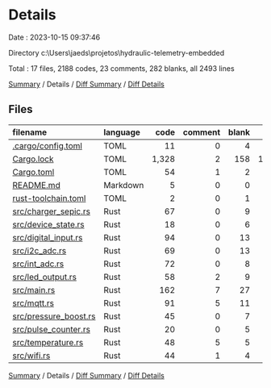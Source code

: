 # Details

Date : 2023-10-15 09:37:46

Directory c:\\Users\\jaeds\\projetos\\hydraulic-telemetry-embedded

Total : 17 files,  2188 codes, 23 comments, 282 blanks, all 2493 lines

[Summary](results.md) / Details / [Diff Summary](diff.md) / [Diff Details](diff-details.md)

## Files
| filename | language | code | comment | blank | total |
| :--- | :--- | ---: | ---: | ---: | ---: |
| [.cargo/config.toml](/.cargo/config.toml) | TOML | 11 | 0 | 4 | 15 |
| [Cargo.lock](/Cargo.lock) | TOML | 1,328 | 2 | 158 | 1,488 |
| [Cargo.toml](/Cargo.toml) | TOML | 54 | 1 | 2 | 57 |
| [README.md](/README.md) | Markdown | 5 | 0 | 0 | 5 |
| [rust-toolchain.toml](/rust-toolchain.toml) | TOML | 2 | 0 | 1 | 3 |
| [src/charger_sepic.rs](/src/charger_sepic.rs) | Rust | 67 | 0 | 9 | 76 |
| [src/device_state.rs](/src/device_state.rs) | Rust | 18 | 0 | 6 | 24 |
| [src/digital_input.rs](/src/digital_input.rs) | Rust | 94 | 0 | 13 | 107 |
| [src/i2c_adc.rs](/src/i2c_adc.rs) | Rust | 69 | 0 | 13 | 82 |
| [src/int_adc.rs](/src/int_adc.rs) | Rust | 72 | 0 | 8 | 80 |
| [src/led_output.rs](/src/led_output.rs) | Rust | 58 | 2 | 9 | 69 |
| [src/main.rs](/src/main.rs) | Rust | 162 | 7 | 27 | 196 |
| [src/mqtt.rs](/src/mqtt.rs) | Rust | 91 | 5 | 11 | 107 |
| [src/pressure_boost.rs](/src/pressure_boost.rs) | Rust | 45 | 0 | 7 | 52 |
| [src/pulse_counter.rs](/src/pulse_counter.rs) | Rust | 20 | 0 | 5 | 25 |
| [src/temperature.rs](/src/temperature.rs) | Rust | 48 | 5 | 5 | 58 |
| [src/wifi.rs](/src/wifi.rs) | Rust | 44 | 1 | 4 | 49 |

[Summary](results.md) / Details / [Diff Summary](diff.md) / [Diff Details](diff-details.md)